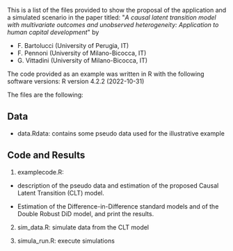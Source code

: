This is a list of the files provided to show the proposal of the application and a simulated scenario in the paper 
titled: "*A causal latent transition model with multivariate outcomes and unobserved heterogeneity: Application  to human capital development*" by 

- F. Bartolucci (University of Perugia, IT)
- F. Pennoni (University of Milano-Bicocca, IT)
- G. Vittadini (University of Milano-Bicocca, IT)


The code provided as an example was written in R with the following software versions:
R version 4.2.2 (2022-10-31)

The files are the following:


## Data 

- data.Rdata: contains some pseudo data used for the illustrative example

## Code and Results

1. examplecode.R:  

 - description of the pseudo data and estimation of the proposed Causal Latent Transition (CLT) model.
  
 - Estimation of  the Difference-in-Difference standard models and of the Double Robust DiD model, and print the results.

2. sim_data.R: simulate data from the CLT model

3. simula_run.R: execute simulations
